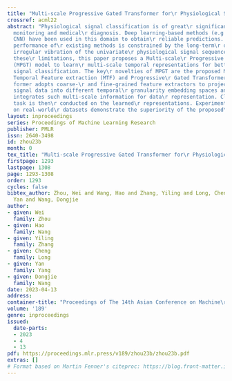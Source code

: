 ```yaml
---
title: "Multi-scale Progressive Gated Transformer for\r Physiological Signal Classification"
crossref: acml22
abstract: "Physiological signal classification is of great\r significance for health
  monitoring and medical\r diagnosis. Deep learning-based methods (e.g. RNN and\r
  CNN) have been used in this domain to obtain\r reliable predictions. However, the
  performance of\r existing methods is constrained by the long-term\r dependence and
  irregular vibration of the univariate\r physiological signal sequence. To overcome
  these\r limitations, this paper proposes a Multi-scale\r Progressive Gated Transformer
  (MPGT) model to learn\r multi-scale temporal representations for better\r physiological
  signal classification. The key\r novelties of MPGT are the proposed Multi-scale\r
  Temporal Feature extraction (MTF) and Progressive\r Gated Transformer (PGT). The
  former adopts coarse-\r and fine-grained feature extractors to project the\r input
  signal data into different temporal\r granularity embedding spaces and the latter\r
  integrates such multi-scale information for data\r representation. Classification
  task is then\r conducted on the learned\r representations. Experimental results
  on real-world\r datasets demonstrate the superiority of the proposed\r model."
layout: inproceedings
series: Proceedings of Machine Learning Research
publisher: PMLR
issn: 2640-3498
id: zhou23b
month: 0
tex_title: "Multi-scale Progressive Gated Transformer for\r Physiological Signal Classification"
firstpage: 1293
lastpage: 1308
page: 1293-1308
order: 1293
cycles: false
bibtex_author: Zhou, Wei and Wang, Hao and Zhang, Yiling and Long, Cheng and Yang,
  Yan and Wang, Dongjie
author:
- given: Wei
  family: Zhou
- given: Hao
  family: Wang
- given: Yiling
  family: Zhang
- given: Cheng
  family: Long
- given: Yan
  family: Yang
- given: Dongjie
  family: Wang
date: 2023-04-13
address:
container-title: "Proceedings of The 14th Asian Conference on Machine\r Learning"
volume: '189'
genre: inproceedings
issued:
  date-parts:
  - 2023
  - 4
  - 13
pdf: https://proceedings.mlr.press/v189/zhou23b/zhou23b.pdf
extras: []
# Format based on Martin Fenner's citeproc: https://blog.front-matter.io/posts/citeproc-yaml-for-bibliographies/
---
```

